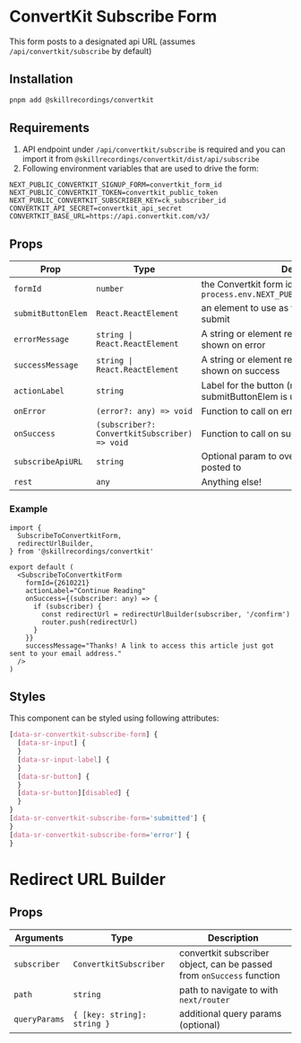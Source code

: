 # ConvertKit Subscribe Form

This form posts to a designated api URL (assumes `/api/convertkit/subscribe` by default)

## Installation

```bash
pnpm add @skillrecordings/convertkit
```

## Requirements

1. API endpoint under `/api/convertkit/subscribe` is required and you can import it from `@skillrecordings/convertkit/dist/api/subscribe`
2. Following environment variables that are used to drive the form:

```env
NEXT_PUBLIC_CONVERTKIT_SIGNUP_FORM=convertkit_form_id
NEXT_PUBLIC_CONVERTKIT_TOKEN=convertkit_public_token
NEXT_PUBLIC_CONVERTKIT_SUBSCRIBER_KEY=ck_subscriber_id
CONVERTKIT_API_SECRET=convertkit_api_secret
CONVERTKIT_BASE_URL=https://api.convertkit.com/v3/
```

## Props

| Prop               | Type                                          | Description                                                                          |
| ------------------ | --------------------------------------------- | ------------------------------------------------------------------------------------ |
| `formId`           | `number`                                      | the Convertkit form id, defaults to `process.env.NEXT_PUBLIC_CONVERTKIT_SIGNUP_FORM` |
| `submitButtonElem` | `React.ReactElement`                          | an element to use as the button for the form submit                                  |
| `errorMessage`     | `string \| React.ReactElement`                | A string or element representing the message shown on error                          |
| `successMessage`   | `string \| React.ReactElement`                | A string or element representing the message shown on success                        |
| `actionLabel`      | `string`                                      | Label for the button (not used if submitButtonElem is used)                          |
| `onError`          | `(error?: any) => void`                       | Function to call on error                                                            |
| `onSuccess`        | `(subscriber?: ConvertkitSubscriber) => void` | Function to call on success                                                          |
| `subscribeApiURL`  | `string`                                      | Optional param to override the api url that gets posted to                           |
| `rest`             | `any`                                         | Anything else!                                                                       |

### Example

```tsx
import {
  SubscribeToConvertkitForm,
  redirectUrlBuilder,
} from '@skillrecordings/convertkit'

export default (
  <SubscribeToConvertkitForm
    formId={2610221}
    actionLabel="Continue Reading"
    onSuccess={(subscriber: any) => {
      if (subscriber) {
        const redirectUrl = redirectUrlBuilder(subscriber, '/confirm')
        router.push(redirectUrl)
      }
    }}
    successMessage="Thanks! A link to access this article just got sent to your email address."
  />
)
```

## Styles

This component can be styled using following attributes:

```scss
[data-sr-convertkit-subscribe-form] {
  [data-sr-input] {
  }
  [data-sr-input-label] {
  }
  [data-sr-button] {
  }
  [data-sr-button][disabled] {
  }
}
[data-sr-convertkit-subscribe-form='submitted'] {
}
[data-sr-convertkit-subscribe-form='error'] {
}
```

# Redirect URL Builder

## Props

| Arguments     | Type                                   | Description                                                           |
| ------------- | -------------------------------------- | --------------------------------------------------------------------- |
| `subscriber`  | `ConvertkitSubscriber`                 | convertkit subscriber object, can be passed from `onSuccess` function |
| `path`        | `string`                               | path to navigate to with `next/router`                                |
| `queryParams` | `{ [key: string]: string }`            | additional query params (optional)                                    |
